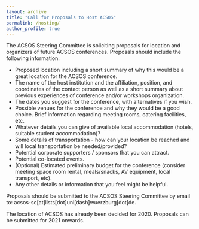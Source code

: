 ```yaml
---
layout: archive
title: "Call for Proposals to Host ACSOS"
permalink: /hosting/
author_profile: true
---
```


The ACSOS Steering Committee is soliciting proposals for location and organizers of future ACSOS conferences. Proposals should include the following information:

* Proposed location including a short summary of why this would be a great location for the ACSOS conference.
* The name of the host institution and the affiliation, position, and coordinates of the contact person as well as a short summary about previous experiences of conference and/or workshops organization.
* The dates you suggest for the conference, with alternatives if you wish.
* Possible venues for the conference and why they would be a good choice. Brief information regarding meeting rooms, catering facilities, etc.
* Whatever details you can give of available local accommodation (hotels, suitable student accommodation)?
* Some details of transportation - how can your location be reached and will local transportation be needed/provided?
* Potential corporate supporters / sponsors that you can attract.
* Potential co-located events.
* (Optional) Estimated preliminary budget for the conference (consider meeting space room rental, meals/snacks, AV equipment, local transport, etc).
* Any other details or information that you feel might be helpful.

Proposals should be submitted to the ACSOS Steering Committee by email to: acsos-sc[at]lists[dot]uni[dash]wuerzburg[dot]de.

The location of ACSOS has already been decided for 2020.
Proposals can be submitted for 2021 onwards.

